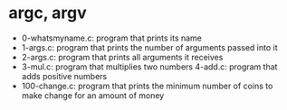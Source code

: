 # argc, argv
* 0-whatsmyname.c: program that prints its name
* 1-args.c: program that prints the number of arguments passed into it
* 2-args.c: program that prints all arguments it receives
* 3-mul.c: program that multiplies two numbers
4-add.c: program that adds positive numbers
* 100-change.c: program that prints the minimum number of coins to make change for an amount of money
